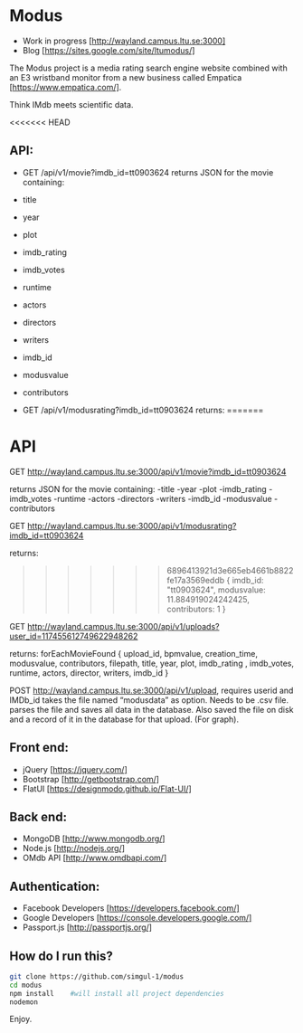 # Modus
- Work in progress [http://wayland.campus.ltu.se:3000]
- Blog [https://sites.google.com/site/ltumodus/]

The Modus project is a media rating search engine website combined with an E3 wristband monitor from a new business called Empatica [https://www.empatica.com/]. 

Think IMdb meets scientific data.

<<<<<<< HEAD
## API:

- GET /api/v1/movie?imdb_id=tt0903624 returns JSON for the movie containing:
- title
- year
- plot
- imdb_rating
- imdb_votes
- runtime
- actors
- directors
- writers
- imdb_id
- modusvalue
- contributors

- GET /api/v1/modusrating?imdb_id=tt0903624 returns: 
=======
# API

GET http://wayland.campus.ltu.se:3000/api/v1/movie?imdb_id=tt0903624

returns JSON for the movie containing:
-title
-year
-plot
-imdb_rating
-imdb_votes
-runtime
-actors
-directors
-writers
-imdb_id
-modusvalue
-contributors

GET http://wayland.campus.ltu.se:3000/api/v1/modusrating?imdb_id=tt0903624 

returns: 
>>>>>>> 6896413921d3e665eb4661b8822fe17a3569eddb
{
    imdb_id: "tt0903624",
    modusvalue: 11.884919024242425,
    contributors: 1
}

GET http://wayland.campus.ltu.se:3000/api/v1/uploads?user_id=117455612749622948262

returns:
forEachMovieFound
{
upload_id,
bpmvalue,
creation_time,
modusvalue,
contributors,
filepath,
title,
year,
plot,
imdb_rating ,
imdb_votes,
runtime,
actors,
director,
writers,
imdb_id
}

POST http://wayland.campus.ltu.se:3000/api/v1/upload,
requires userid and IMDb_id
takes the file named “modusdata” as option. Needs to be .csv file.
parses the file and saves all data in the database. Also saved the file on disk and a record of it in the database for that upload. (For graph).




## Front end:
- jQuery [https://jquery.com/]
- Bootstrap [http://getbootstrap.com/]
- FlatUI [https://designmodo.github.io/Flat-UI/]

## Back end:
- MongoDB [http://www.mongodb.org/]
- Node.js [http://nodejs.org/]
- OMdb API [http://www.omdbapi.com/]

## Authentication:
- Facebook Developers [https://developers.facebook.com/]
- Google Developers [https://console.developers.google.com/]
- Passport.js [http://passportjs.org/]

## How do I run this?
```sh   
git clone https://github.com/simgul-1/modus 
cd modus
npm install    #will install all project dependencies
nodemon
```
Enjoy.
